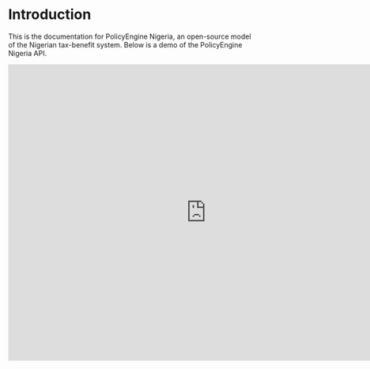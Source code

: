 # Introduction

This is the documentation for PolicyEngine Nigeria, an open-source model of the Nigerian tax-benefit system. Below is a demo of the PolicyEngine Nigeria API.

<iframe src="https://policyengine-policyengine-ng-docsdemo-nz51nk.streamlit.app/~/+/?embed=True&embedded=True" height="600" width="800"
frameborder="0" scrolling="no"
></iframe>
